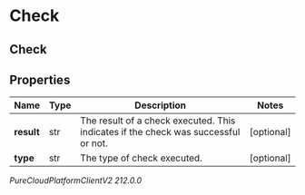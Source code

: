 # Check

## Check

## Properties

|Name | Type | Description | Notes|
|------------ | ------------- | ------------- | -------------|
| **result** | str | The result of a check executed. This indicates if the check was successful or not. | [optional] |
| **type** | str | The type of check executed. | [optional] |



_PureCloudPlatformClientV2 212.0.0_
